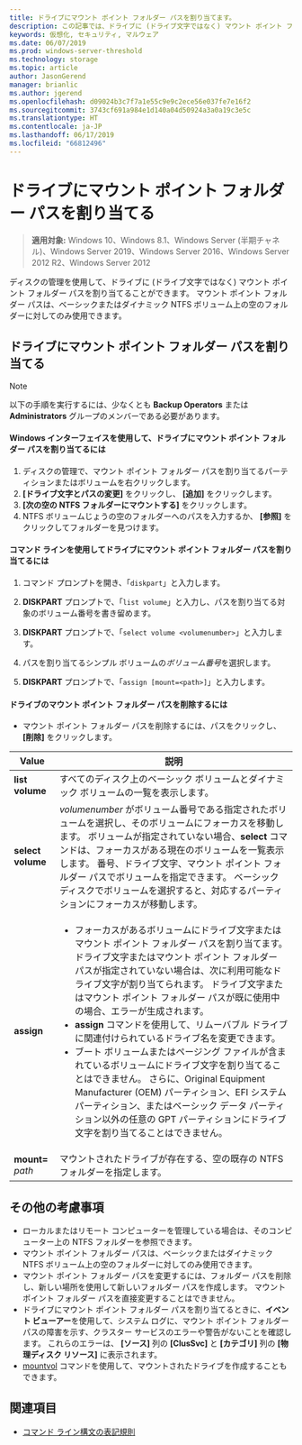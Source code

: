 ```yaml
---
title: ドライブにマウント ポイント フォルダー パスを割り当てます。
description: この記事では、ドライブに (ドライブ文字ではなく) マウント ポイント フォルダー パスを割り当てる方法について説明します。
keywords: 仮想化, セキュリティ, マルウェア
ms.date: 06/07/2019
ms.prod: windows-server-threshold
ms.technology: storage
ms.topic: article
author: JasonGerend
manager: brianlic
ms.author: jgerend
ms.openlocfilehash: d09024b3c7f7a1e55c9e9c2ece56e037fe7e16f2
ms.sourcegitcommit: 3743cf691a984e1d140a04d50924a3a0a19c3e5c
ms.translationtype: HT
ms.contentlocale: ja-JP
ms.lasthandoff: 06/17/2019
ms.locfileid: "66812496"
---
```

# <a name="assign-a-mount-point-folder-path-to-a-drive"></a>ドライブにマウント ポイント フォルダー パスを割り当てる

> **適用対象:** Windows 10、Windows 8.1、Windows Server (半期チャネル)、Windows Server 2019、Windows Server 2016、Windows Server 2012 R2、Windows Server 2012

ディスクの管理を使用して、ドライブに (ドライブ文字ではなく) マウント ポイント フォルダー パスを割り当てることができます。 マウント ポイント フォルダー パスは、ベーシックまたはダイナミック NTFS ボリューム上の空のフォルダーに対してのみ使用できます。

## <a name="assigning-a-mount-point-folder-path-to-a-drive"></a>ドライブにマウント ポイント フォルダー パスを割り当てる

> [!NOTE]
> 以下の手順を実行するには、少なくとも **Backup Operators** または **Administrators** グループのメンバーである必要があります。

#### <a name="to-assign-a-mount-point-folder-path-to-a-drive-by-using-the-windows-interface"></a>Windows インターフェイスを使用して、ドライブにマウント ポイント フォルダー パスを割り当てるには

1.  ディスクの管理で、マウント ポイント フォルダー パスを割り当てるパーティションまたはボリュームを右クリックします。 
2. **[ドライブ文字とパスの変更]** をクリックし、 **[追加]** をクリックします。 
3. **[次の空の NTFS フォルダーにマウントする]** をクリックします。
4. NTFS ボリュームじょうの空のフォルダーへのパスを入力するか、 **[参照]** をクリックしてフォルダーを見つけます。

#### <a name="to-assign-a-mount-point-folder-path-to-a-drive-using-a-command-line"></a>コマンド ラインを使用してドライブにマウント ポイント フォルダー パスを割り当てるには

1.  コマンド プロンプトを開き、「`diskpart`」と入力します。

2.  **DISKPART** プロンプトで、「`list volume`」と入力し、パスを割り当てる対象のボリューム番号を書き留めます。

3.  **DISKPART** プロンプトで、「`select volume <volumenumber>`」と入力します。 

4. パスを割り当てるシンプル ボリュームの*ボリューム番号*を選択します。

5.  **DISKPART** プロンプトで、「`assign [mount=<path>]`」と入力します。

#### <a name="to-remove-a-mount-point-folder-path-to-a-drive"></a>ドライブのマウント ポイント フォルダー パスを削除するには

-   マウント ポイント フォルダー パスを削除するには、パスをクリックし、 **[削除]** をクリックします。

| Value | 説明 |
| --- | --- |
| **list volume** | すべてのディスク上のベーシック ボリュームとダイナミック ボリュームの一覧を表示します。 |
| **select volume**        | <em>volumenumber</em> がボリューム番号である指定されたボリュームを選択し、そのボリュームにフォーカスを移動します。 ボリュームが指定されていない場合、**select** コマンドは、フォーカスがある現在のボリュームを一覧表示します。 番号、ドライブ文字、マウント ポイント フォルダー パスでボリュームを指定できます。 ベーシック ディスクでボリュームを選択すると、対応するパーティションにフォーカスが移動します。|
| **assign** | <ul><li> フォーカスがあるボリュームにドライブ文字またはマウント ポイント フォルダー パスを割り当てます。 ドライブ文字またはマウント ポイント フォルダー パスが指定されていない場合は、次に利用可能なドライブ文字が割り当てられます。 ドライブ文字またはマウント ポイント フォルダー パスが既に使用中の場合、エラーが生成されます。</li>  <li>**assign** コマンドを使用して、リムーバブル ドライブに関連付けられているドライブ名を変更できます。</li> <li> ブート ボリュームまたはページング ファイルが含まれているボリュームにドライブ文字を割り当てることはできません。 さらに、Original Equipment Manufacturer (OEM) パーティション、EFI システム パーティション、またはベーシック データ パーティション以外の任意の GPT パーティションにドライブ文字を割り当てることはできません。</li></ul> |
| **mount=** <em>path</em> | マウントされたドライブが存在する、空の既存の NTFS フォルダーを指定します。  |

## <a name="additional-considerations"></a>その他の考慮事項

-   ローカルまたはリモート コンピューターを管理している場合は、そのコンピューター上の NTFS フォルダーを参照できます。
-   マウント ポイント フォルダー パスは、ベーシックまたはダイナミック NTFS ボリューム上の空のフォルダーに対してのみ使用できます。
-   マウント ポイント フォルダー パスを変更するには、フォルダー パスを削除し、新しい場所を使用して新しいフォルダー パスを作成します。 マウント ポイント フォルダー パスを直接変更することはできません。
-   ドライブにマウント ポイント フォルダー パスを割り当てるときに、**イベント ビューアー**を使用して、システム ログに、マウント ポイント フォルダー パスの障害を示す、クラスター サービスのエラーや警告がないことを確認します。 これらのエラーは、 **[ソース]** 列の **[ClusSvc]** と **[カテゴリ]** 列の **[物理ディスク リソース]** に表示されます。
-   [mountvol](https://go.microsoft.com/fwlink/?linkid=64111) コマンドを使用して、マウントされたドライブを作成することもできます。

## <a name="see-also"></a>関連項目
-   [コマンド ライン構文の表記規則](https://technet.microsoft.com/library/cc742449(v=ws.11).aspx)


